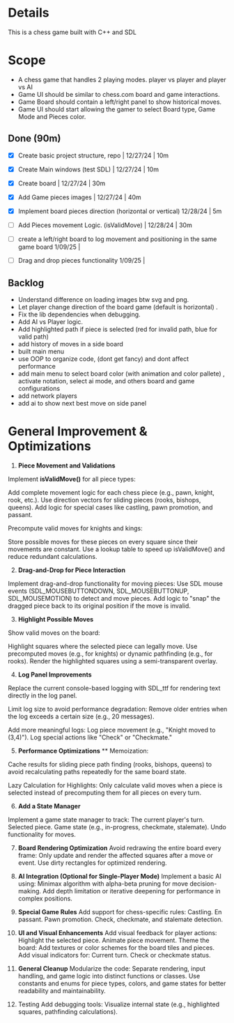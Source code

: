 # Details
This is a chess game built with C++ and SDL 

# Scope

- A  chess game that handles 2 playing modes. player vs player and player vs AI
- Game UI should be similar to chess.com board and game interactions.
- Game Board should contain a left/right panel to  show historical moves.
- Game UI should start allowing the gamer to select Board type, Game Mode and Pieces color.


## Done (90m)
- [x] Create basic project structure, repo | 12/27/24 | 10m
- [x] Create Main windows (test SDL) | 12/27/24 | 10m
- [x] Create board | 12/27/24 | 30m
- [x] Add Game pieces images | 12/27/24 | 40m
- [x] Implement board pieces direction (horizontal or vertical) 12/28/24 | 5m
- [ ] Add Pieces movement Logic. (isValidMove)  | 12/28/24 | 30m
- [ ] create a left/right board to log movement and positioning in the same game board 1/09/25 | 
- [ ] Drag and drop pieces functionality 1/09/25 | 


## Backlog

- Understand difference on loading images btw svg and png.
- Let player change direction of the board game (default is horizontal) .
- Fix the lib dependencies when debugging.
- Add AI vs Player logic.
- Add highlighted path if piece is selected (red for invalid path, blue for valid path)
- add history of moves in a side board
- built main menu
- use OOP to organize code, (dont get fancy) and dont affect performance
- add main menu to select board color (with animation and color pallete) , activate notation, select ai mode, and others board and game configurations
- add network players
- add ai to show next best move on side panel


# General Improvement & Optimizations

1. **Piece Movement and Validations**
   
Implement **isValidMove()** for all piece types:

Add complete movement logic for each chess piece (e.g., pawn, knight, rook, etc.).
Use direction vectors for sliding pieces (rooks, bishops, queens).
Add logic for special cases like castling, pawn promotion, and  passant.

Precompute valid moves for knights and kings:

Store possible moves for these pieces on every square since their movements are constant.
Use a lookup table to speed up isValidMove() and reduce redundant calculations.

2. **Drag-and-Drop for Piece Interaction**

Implement drag-and-drop functionality for moving pieces:
Use SDL mouse events (SDL_MOUSEBUTTONDOWN, SDL_MOUSEBUTTONUP, SDL_MOUSEMOTION) to detect and move pieces.
Add logic to "snap" the dragged piece back to its original position if the move is invalid.


3. **Highlight Possible Moves**

Show valid moves on the board:

Highlight squares where the selected piece can legally move.
Use precomputed moves (e.g., for knights) or dynamic pathfinding (e.g., for rooks).
Render the highlighted squares using a semi-transparent overlay.

4. **Log Panel Improvements**

Replace the current console-based logging with SDL_ttf for rendering text directly in the log panel.

Limit log size to avoid performance degradation:
Remove older entries when the log exceeds a certain size (e.g., 20 messages).

Add more meaningful logs:
Log piece movement (e.g., "Knight moved to (3,4)").
Log special actions like "Check" or "Checkmate."

5. **Performance Optimizations**
**
Memoization:

Cache results for sliding piece path finding (rooks, bishops, queens) to avoid recalculating paths repeatedly for the same board state.

Lazy Calculation for Highlights:
Only calculate valid moves when a piece is selected instead of precomputing them for all pieces on every turn.

6. **Add a State Manager**

Implement a game state manager to track:
The current player's turn.
Selected piece.
Game state (e.g., in-progress, checkmate, stalemate).
Undo functionality for moves.

7. **Board Rendering Optimization**
Avoid redrawing the entire board every frame:
Only update and render the affected squares after a move or event.
Use dirty rectangles for optimized rendering.

8. **AI Integration (Optional for Single-Player Mode)**
Implement a basic AI using:
Minimax algorithm with alpha-beta pruning for move decision-making.
Add depth limitation or iterative deepening for performance in complex positions.

9. **Special Game Rules**
Add support for chess-specific rules:
Castling.
En passant.
Pawn promotion.
Check, checkmate, and stalemate detection.

10. **UI and Visual Enhancements**
Add visual feedback for player actions:
Highlight the selected piece.
Animate piece movement.
Theme the board:
Add textures or color schemes for the board tiles and pieces.
Add visual indicators for:
Current turn.
Check or checkmate status.

11. **General Cleanup**
Modularize the code:
Separate rendering, input handling, and game logic into distinct functions or classes.
Use constants and enums for piece types, colors, and game states for better readability and maintainability.

12. Testing
Add debugging tools:
Visualize internal state (e.g., highlighted squares, pathfinding calculations).
